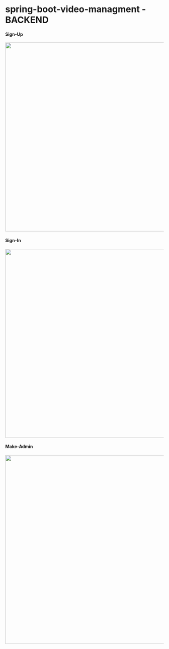# spring-boot-video-managment - BACKEND


#### Sign-Up
<img src="https://user-images.githubusercontent.com/53793285/182626273-e6dd2b58-cb4a-426f-9364-485f87445c42.jpg" width="600">

#### Sign-In
<img src="https://user-images.githubusercontent.com/53793285/182630334-17be4a36-627f-4974-abd6-7d63f146872f.jpg" width="600">


#### Make-Admin
<img src="https://user-images.githubusercontent.com/53793285/182630706-afb00946-e13d-432d-993e-cbb4f9282d52.jpg" width="600">

